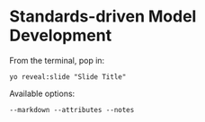 
# Standards-driven Model Development

From the terminal, pop in:

  ```yo reveal:slide "Slide Title"```

Available options:

 ```--markdown --attributes --notes```
